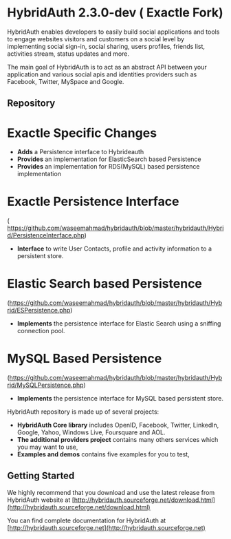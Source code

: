 # HybridAuth 2.3.0-dev ( Exactle Fork)

HybridAuth enables developers to easily build social applications and tools 
to engage websites visitors and customers on a social level by implementing 
social sign-in, social sharing, users profiles, friends list, activities 
stream, status updates and more. 

The main goal of HybridAuth is to act as an abstract API between your application
and various social apis and identities providers such as Facebook, Twitter, 
MySpace and Google.

## Repository

# Exactle Specific Changes

- **Adds** a Persistence interface to Hybrideauth
- **Provides** an implementation for ElasticSearch based Persistence
- **Provides** an implementation for RDS(MySQL) based persistence implementation

# Exactle Persistence Interface 
( https://github.com/waseemahmad/hybridauth/blob/master/hybridauth/Hybrid/PersistenceInterface.php)

- **Interface** to write User Contacts, profile and activity information to a persistent store.

# Elastic Search based Persistence
(https://github.com/waseemahmad/hybridauth/blob/master/hybridauth/Hybrid/ESPersistence.php)

- **Implements** the persistence interface for Elastic Search using a sniffing connection pool.

# MySQL Based Persistence
(https://github.com/waseemahmad/hybridauth/blob/master/hybridauth/Hybrid/MySQLPersistence.php)

- **Implements** the persistence interface for MySQL based persistent store.



HybridAuth repository is made up of several projects:

- **HybridAuth Core library** includes OpenID, Facebook, Twitter, LinkedIn, Google, Yahoo, Windows Live, Foursquare and AOL.
- **The additional providers project** contains many others services
  which you may want to use,
- **Examples and demos** contains five examples for you to test, 


## Getting Started

We highly recommend that you download and use the latest release from HybridAuth website
at [http://hybridauth.sourceforge.net/download.html](http://hybridauth.sourceforge.net/download.html) 

You can find  complete documentation for HybridAuth
at [http://hybridauth.sourceforge.net](http://hybridauth.sourceforge.net)
